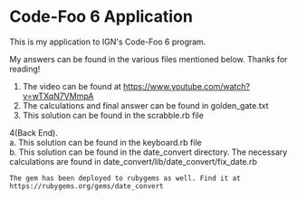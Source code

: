 # Code-Foo 6 Application

This is my application to IGN's Code-Foo 6 program.

My answers can be found in the various files mentioned below. Thanks for reading!

1. The video can be found at https://www.youtube.com/watch?v=wTXqN7VMmpA <br>
2. The calculations and final answer can be found in golden_gate.txt 
3. This solution can be found in the scrabble.rb file

4(Back End). <br>
    a. This solution can be found in the keyboard.rb file <br>
    b. This solution can be found in the date_convert directory. The necessary calculations are found in date_convert/lib/date_convert/fix_date.rb
    
    The gem has been deployed to rubygems as well. Find it at https://rubygems.org/gems/date_convert





